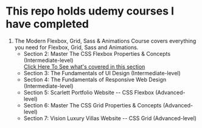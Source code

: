 <h1>This repo holds udemy courses I have completed</h1>

<ol>
  <li>The Modern Flexbox, Grid, Sass & Animations Course covers everything you need for Flexbox, Grid, Sass and Animations.
    <ul>
      <li>Section 2: Master The CSS Flexbox Properties & Concepts (Intermediate-level)
        <br>
        <a href="https://github.com/DidoNikolovV/Udemy/tree/master/Modern-Flexbox-Grid-Sass-Animations/Flexbox">Click Here To See what's covered in this section</a>
      </li>
      <li>Section 3: The Fundamentals of UI Design (Intermediate-level)</li>
      <li>Section 4: The Fundamentals of Responsive Web Design (Intermediate-level)</li>
      <li>Section 5: Scarlett Portfolio Website -- CSS Flexbox (Advanced-level)</li>
      <li>Section 6: Master The CSS Grid Properties & Concepts (Advanced-level)</li>
      <li>Section 7: Vision Luxury Villas Website -- CSS Grid (Advanced-level)</li>
    </ul>
  </li>
</ol>

